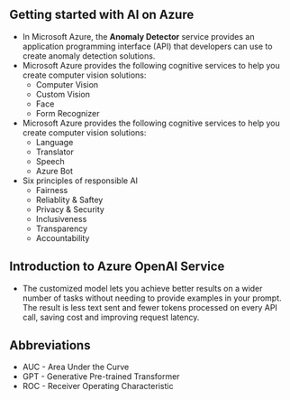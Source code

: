 ## Getting started with AI on Azure

- In Microsoft Azure, the **Anomaly Detector** service provides an application programming interface (API) that developers can use to create anomaly detection solutions.
- Microsoft Azure provides the following cognitive services to help you create computer vision solutions:
    - Computer Vision
    - Custom Vision
    - Face
    - Form Recognizer
- Microsoft Azure provides the following cognitive services to help you create computer vision solutions:
    - Language
    - Translator
    - Speech
    - Azure Bot
- Six principles of responsible AI
    - Fairness
    - Reliablity & Saftey
    - Privacy & Security
    - Inclusiveness
    - Transparency
    - Accountability

## Introduction to Azure OpenAI Service

- The customized model lets you achieve better results on a wider number of tasks without needing to provide examples in your prompt. The result is less text sent and fewer tokens processed on every API call, saving cost and improving request latency.

## Abbreviations

- AUC - Area Under the Curve
- GPT - Generative Pre-trained Transformer
- ROC - Receiver Operating Characteristic

